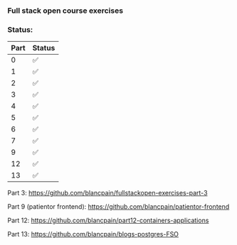 ### Full stack open course exercises

### Status:

| Part | Status |
| ---- | ------ |
| 0    | ✅     |
| 1    | ✅     |
| 2    | ✅     |
| 3    | ✅     |
| 4    | ✅     |
| 5    | ✅     |
| 6    | ✅     |
| 7    | ✅     |
| 9    | ✅     |
| 12   | ✅     |
| 13   | ✅     |

Part 3: https://github.com/blancpain/fullstackopen-exercises-part-3 

Part 9 (patientor frontend): https://github.com/blancpain/patientor-frontend

Part 12: https://github.com/blancpain/part12-containers-applications

Part 13: https://github.com/blancpain/blogs-postgres-FSO
